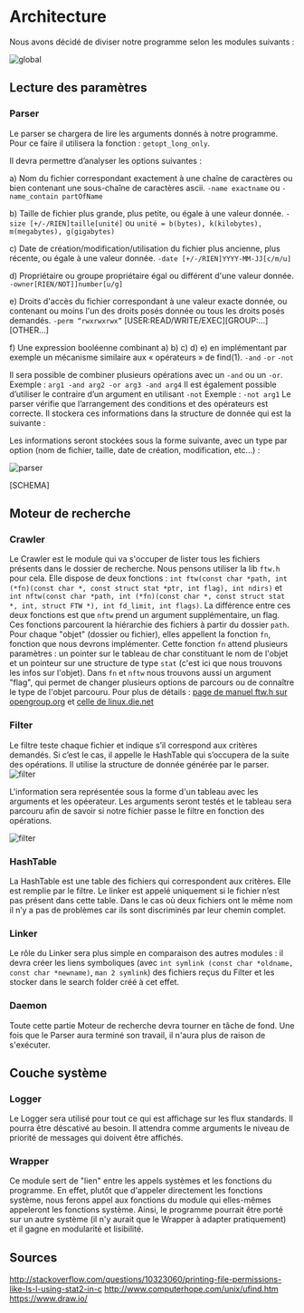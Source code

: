 # Architecture
Nous avons décidé de diviser notre programme selon les modules suivants :

![global](schemas/global.png)

## Lecture des paramètres
### Parser
Le parser se chargera de lire les arguments donnés à notre programme. Pour ce faire il utilisera la fonction : `getopt_long_only`.

Il devra permettre d’analyser les options suivantes :

a) Nom du fichier correspondant exactement à une chaîne de caractères ou bien contenant une sous-chaîne de caractères ascii.
`-name exactname`
ou `-name_contain partOfName`

b) Taille de fichier plus grande, plus petite, ou égale à une valeur donnée.
`-size [+/-/RIEN]taille[unité]`
ou `unité = b(bytes), k(kilobytes), m(megabytes), g(gigabytes)`

c) Date de création/modification/utilisation du fichier plus ancienne, plus récente, ou égale à une valeur donnée.
`-date [+/-/RIEN]YYYY-MM-JJ[c/m/u]`

d) Propriétaire ou groupe propriétaire égal ou différent d'une valeur donnée.
`-owner[RIEN/NOT]]number[u/g]`

e) Droits d'accès du fichier correspondant à une valeur exacte donnée, ou contenant ou moins l'un des droits posés donnée ou tous les droits posés demandés.
`-perm “rwxrwxrwx”`
[USER:READ/WRITE/EXEC][GROUP:...][OTHER…]

f) Une expression booléenne combinant a) b) c) d) e) en implémentant par exemple un mécanisme similaire aux « opérateurs » de find(1).
`-and`
`-or`
`-not`

Il sera possible de combiner plusieurs opérations avec un `-and` ou un `-or`. 
Exemple : `arg1 -and arg2 -or arg3 -and arg4`
Il est également possible d’utiliser le contraire d’un argument en utilisant `-not`
Exemple : `-not arg1`
Le parser vérifie que l’arrangement des conditions et des opérateurs est correcte. Il stockera ces informations dans la structure de donnée qui est la suivante :

Les informations seront stockées sous la forme suivante, avec un type par option (nom de fichier, taille, date de création, modification, etc...) :

![parser](schemas/Argument.png)

[SCHEMA]

## Moteur de recherche
### Crawler
Le Crawler est le module qui va s'occuper de lister tous les fichiers présents dans le dossier de recherche.
Nous pensons utiliser la lib `ftw.h` pour cela. Elle dispose de deux fonctions : 
`int ftw(const char *path, int (*fn)(const char *, const struct stat *ptr, int flag), int ndirs)` et 
`int nftw(const char *path, int (*fn)(const char *, const struct stat *, int, struct FTW *), int fd_limit, int flags)`.
La différence entre ces deux fonctions est que `nftw` prend un argument supplémentaire, un flag.
Ces fonctions parcourent la hiérarchie des fichiers à partir du dossier `path`. Pour chaque "objet" (dossier ou fichier), 
elles appellent la fonction `fn`, fonction que nous devrons implémenter. Cette fonction `fn` attend plusieurs paramètres :
un pointer sur le tableau de char constituant le nom de l'objet et un pointeur sur une structure de type `stat` 
(c'est ici que nous trouvons les infos sur l'objet).
Dans `fn` et `nftw` nous trouvons aussi un argument "flag", qui permet de changer plusieurs options de parcours 
ou de connaître le type de l'objet parcouru. Pour plus de détails :
[page de manuel ftw.h sur opengroup.org](http://pubs.opengroup.org/onlinepubs/9699919799/) et 
[celle de linux.die.net](https://linux.die.net/man/3/ftw)

### Filter
Le filtre teste chaque fichier et indique s’il correspond aux critères demandés. Si c’est le cas, il appelle le HashTable qui s’occupera de la suite des opérations. Il utilise la structure de donnée générée par le parser.
![filter](schemas/filter.png)

L'information sera représentée sous la forme d'un tableau avec les arguments et les opéerateur. Les arguments seront testés et le tableau sera parcouru afin de savoir si notre fichier passe le filtre en fonction des opérations.

![filter](schemas/filter_test.png)


### HashTable
La HashTable est une table des fichiers qui correspondent aux critères. Elle est remplie par le filtre. Le linker est appelé uniquement si le fichier n’est pas présent dans cette table. Dans le cas où deux fichiers ont le même nom il n’y a pas de problèmes car ils sont discriminés par leur chemin complet.

### Linker
Le rôle du Linker sera plus simple en comparaison des autres modules : il devra créer les liens symboliques 
(avec `int symlink (const char *oldname, const char *newname)`, `man 2 symlink`) des fichiers reçus du Filter 
et les stocker dans le search folder créé à cet effet.

### Daemon
Toute cette partie Moteur de recherche devra tourner en tâche de fond. Une fois que le Parser aura terminé son 
travail, il n'aura plus de raison de s'exécuter.

## Couche système 
### Logger
Le Logger sera utilisé pour tout ce qui est affichage sur les flux standards. Il pourra être déscativé au besoin. Il attendra 
comme arguments le niveau de priorité de messages qui doivent être affichés.

### Wrapper
Ce module sert de "lien" entre les appels systèmes et les fonctions du programme. En effet, plutôt que d'appeler 
directement les fonctions système, nous ferons appel aux fonctions du module qui elles-mêmes appeleront les fonctions 
système. Ainsi, le programme pourrait être porté sur un autre système (il n'y aurait que le Wrapper à adapter 
pratiquement) et il gagne en modularité et lisibilité.


## Sources 
http://stackoverflow.com/questions/10323060/printing-file-permissions-like-ls-l-using-stat2-in-c
http://www.computerhope.com/unix/ufind.htm
https://www.draw.io/




